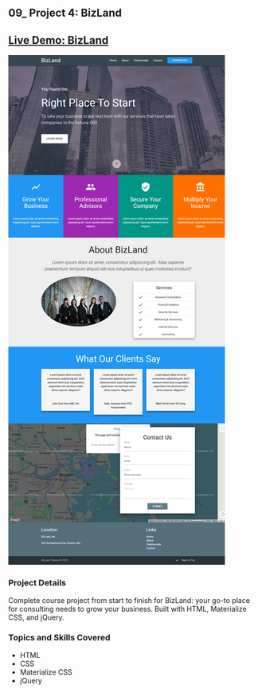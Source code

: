 ## 09_ Project 4: BizLand

## [Live Demo: BizLand](https://project-4-bizland-gdbecker.replit.app/)

!["HomePage"](HomePage.png)

### Project Details

Complete course project from start to finish for BizLand: your go-to place for consulting needs to grow your business. Built with HTML, Materialize CSS, and jQuery. 

### Topics and Skills Covered

- HTML
- CSS
- Materialize CSS
- jQuery